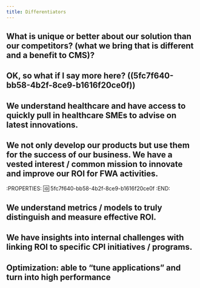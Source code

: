 ```yaml
---
title: Differentiators
---
```


## What is unique or better about our solution than our competitors? (what we bring that is different and a benefit to CMS)?
## OK, so what if I say more here? ((5fc7f640-bb58-4b2f-8ce9-b1616f20ce0f))
###
## We understand healthcare and have access to quickly pull in healthcare SMEs to advise on latest innovations.
## We not only develop our products but use them for the success of our business. We have a vested interest / common mission to innovate and improve our ROI for FWA activities.
:PROPERTIES:
:id: 5fc7f640-bb58-4b2f-8ce9-b1616f20ce0f
:END:
## We understand metrics / models to truly distinguish and measure effective ROI.
## We have insights into internal challenges with linking ROI to specific CPI initiatives / programs.
## Optimization: able to “tune applications” and turn into high performance
